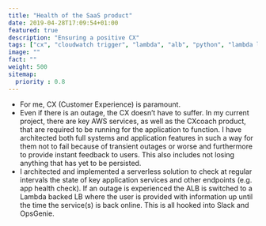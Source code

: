 ```yaml
---
title: "Health of the SaaS product"
date: 2019-04-28T17:09:54+01:00
featured: true
description: "Ensuring a positive CX"
tags: ["cx", "cloudwatch trigger", "lambda", "alb", "python", "lambda load balancer target", "elasticsearch", "http", "amazon aurora", "s3", "redis"]
image: ""
fact: ""
weight: 500
sitemap:
  priority : 0.8
---
```


- For me, CX (Customer Experience) is paramount.  
- Even if there is an outage, the CX doesn’t have to suffer.  In my current project, there are key AWS services, as well as the CXcoach product, that are required to be running for the application to function.  I have architected both full systems and application features in such a way for them not to fail because of transient outages or worse and furthermore to provide instant feedback to users.  This also includes not losing anything that has yet to be persisted.
- I architected and implemented a serverless solution to check at regular intervals the state of key application services and other endpoints (e.g. app health check).  If an outage is experienced the ALB is switched to a Lambda backed LB where the user is provided with information up until the time the service(s) is back online.  This is all hooked into Slack and OpsGenie.
